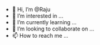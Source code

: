 - 👋 Hi, I’m @Raju
- 👀 I’m interested in ...
- 🌱 I’m currently learning ...
- 💞️ I’m looking to collaborate on ...
- 📫 How to reach me ...

<!---
Nikipuniyash/Nikipuniyash is a ✨ special ✨ repository because its `README.md` (this file) appears on your GitHub profile.
You can click the Preview link to take a look at your changes.
--->
